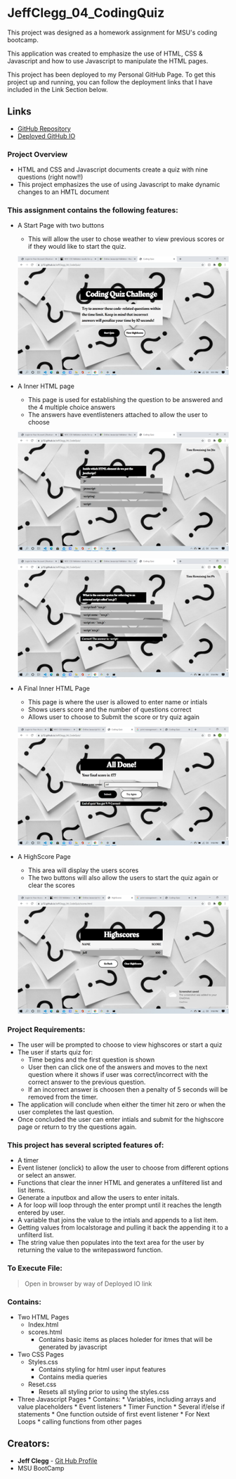 # JeffClegg_04_CodingQuiz

This project was designed as a homework assignment for MSU's coding bootcamp. 

This application was created to emphasize the use of HTML, CSS & Javascript and how to use Javascript to manipulate the HTML pages.

This project has been deployed to my Personal GitHub Page. To get this project up and running, you can follow the deployment links that I have included in the Link Section below.

## Links

* [GitHub Repository](https://github.com/JC72/JeffClegg_04_CodeQuiz)
* [Deployed GitHub IO](https://jc72.github.io/JeffClegg_04_CodeQuiz/) 

### Project Overview
* HTML and CSS and Javascript documents create a quiz with nine questions (right now!!)
* This project emphasizes the use of using Javascript to make dynamic changes to an HMTL document

### This assignment contains the following features: 
* A Start Page with two buttons
    * This will allow the user to chose weather to view previous scores or if they would like to start the quiz.

    ![Start Page](https://github.com/JC72/JeffClegg_04_CodeQuiz/blob/main/Assets/images/ScreenShots/StartPage.png)

* A Inner HTML page
    * This page is used for establishing the question to be answered and the 4 multiple choice answers
    * The answers have eventlisteners attached to allow the user to choose

    ![First Page](https://github.com/JC72/JeffClegg_04_CodeQuiz/blob/main/Assets/images/ScreenShots/FirstQuestion.png)

    ![](Assets/images/Screenshots/SecondQuestion.png)


* A Final Inner HTML Page
    * This page is where the user is allowed to enter name or intials
    * Shows users score and the number of questions correct
    * Allows user to choose to Submit the score or try quiz again

    ![](Assets/images/Screenshots/EndPage.png)

* A HighScore Page
    * This area will display the users scores
    * The two buttons will also allow the users to start the quiz again or clear the scores

    ![](Assets/images/Screenshots/HighScore.png)


### Project Requirements: 

* The user will be prompted to choose to view highscores or start a quiz
* The user if starts quiz for: 
    * Time begins and the first question is shown
    * User then can click one of the answers and moves to the next question where it shows if user was correct/incorrect with the correct answer to the previous question.
    * If an incorrect answer is choosen then a penalty of 5 seconds will be removed from the timer.
* The application will conclude when either the timer hit zero or when the user completes the last question.     
* Once concluded the user can enter intials and submit for the highscore page or return to try the questions again.


### This project has several scripted features of:
* A timer 
* Event listener (onclick) to allow the user to choose from different options or select an answer.
* Functions that clear the inner HTML and generates a unfiltered list and list items.
* Generate a inputbox and allow the users to enter initals.
* A for loop will loop through the enter prompt until it reaches the length entered by user. 
* A variable that joins the value to the intials and appends to a list item.
* Getting values from localstorage and pulling it back the appending it to a unfilterd list. 
* The string value then populates into the text area for the user by returning the value to the writepassword function.

### To Execute File:
> Open in browser by way of Deployed IO link

### Contains: 
* Two HTML Pages
    * Index.html 
    * scores.html
        * Contains basic items as places holeder for itmes that will be generated by javascript
* Two CSS Pages
    * Styles.css
        * Contains styling for html user input features
        * Contains media queries
    * Reset.css
        * Resets all styling prior to using the styles.css
* Three Javascript Pages
        * Contains: 
        * Variables, including arrays and value placeholders
        * Event listeners
        * Timer Function
        * Several if/else if statements
        * One function outside of first event listener
        * For Next Loops
        * calling functions from other pages

## Creators:

* **Jeff Clegg** - [Git Hub Profile](https://github.com/JC72)
* MSU BootCamp